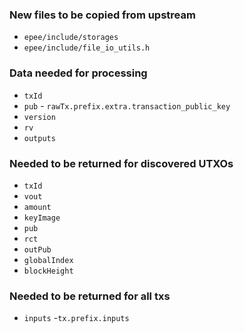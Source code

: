 ### New files to be copied from upstream

- `epee/include/storages`
- `epee/include/file_io_utils.h`

### Data needed for processing

- `txId`
- `pub` - `rawTx.prefix.extra.transaction_public_key`
- `version`
- `rv`
- `outputs`

### Needed to be returned for discovered UTXOs

- `txId`
- `vout`
- `amount`
- `keyImage`
- `pub`
- `rct`
- `outPub`
- `globalIndex`
- `blockHeight`

### Needed to be returned for all txs

- `inputs` -`tx.prefix.inputs`
